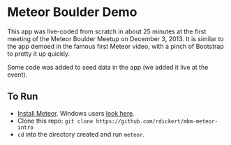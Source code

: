 # Meteor Boulder Demo 

This app was live-coded from scratch in about 25 minutes at the first meeting of the Meteor Boulder Meetup on December 3, 2013. It is similar to the app demoed in the famous first Meteor video, with a pinch of Bootstrap to pretty it up quickly.

Some code was added to seed data in the app (we added it live at the event).

## To Run

* [Install Meteor](http://docs.meteor.com/#quickstart). Windows users [look here](http://win.meteor.com/).
* Clone this repo: `git clone https://github.com/rdickert/mbm-meteor-intro`
* `cd` into the directory created and run `meteor`.
